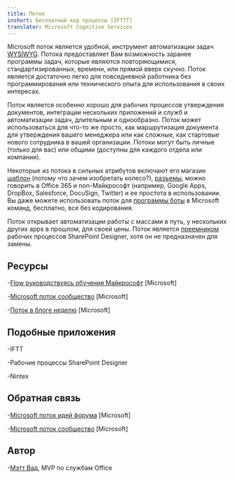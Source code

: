```yaml
---
title: Поток
inshort: Бесплатный код процессы [IFTTT]
translator: Microsoft Cognitive Services
---
```



Microsoft поток является удобной, инструмент автоматизации задач [WYSIWYG](https://en.wikipedia.org/wiki/WYSIWYG). Потока предоставляет Вам возможность заранее программы задач, которые являются повторяющимися, стандартизированных, времени, или прямой вверх скучно. Поток является достаточно легко для повседневной работника без программирования или технического опыта для использования в своих интересах.

Поток является особенно хорошо для рабочих процессов утверждения документов, интеграции нескольких приложений и служб и автоматизации задач, длительным и однообразно. Поток может использоваться для что-то же просто, как маршрутизация документа для утверждения вашего менеджера или как сложные, как стартовые нового сотрудника в вашей организации. Потоки могут быть личные (только для вас) или общими (доступны для каждого отдела или компании).

Некоторые из потока в сильных атрибутов включают его магазин [шаблон](https://flow.microsoft.com/en-us/templates/) (потому что зачем изобретать колесо?), [разъемы](https://flow.microsoft.com/en-us/connectors/), можно говорить в Office 365 и non-Майкрософт (например, Google Apps, DropBox, Salesforce, DocuSign, Twitter) и ее простота в использовании. Вы даже можете использовать поток для [программы боты](https://blog.getbizzy.io/introducing-bizzy-templates-b191b38d2370) в Microsoft команд, бесплатно, все без кодирования.

Поток открывает автоматизации работы с массами в путь, у нескольких других apps в прошлом, для своей цены. Поток является [преемником](https://docs.microsoft.com/en-us/flow/frequently-asked-questions) рабочих процессов SharePoint Designer, хотя он не предназначен для замены.

Ресурсы
---------

-[Flow руководствуясь обучения Майкрософт](https://docs.microsoft.com/en-us/flow/guided-learning/)
    \[Microsoft\]

-[Microsoft поток сообщество](https://powerusers.microsoft.com/t5/Microsoft-Flow-Community/ct-p/FlowCommunity)
    \[Microsoft\]

-[Поток в блоге неделю](https://flow.microsoft.com/en-us/blog/category/flow-of-the-week/)
    \[Microsoft\]

Подобные приложения
--------------------

-IFTT

-Рабочие процессы SharePoint Designer

-Nintex

Обратная связь
--------------------

-[Microsoft поток идей форума](https://powerusers.microsoft.com/t5/Flow-Ideas/idb-p/FlowIdeas)
    \[Microsoft\]

-[Microsoft поток сообщество](https://powerusers.microsoft.com/t5/Microsoft-Flow-Community/ct-p/FlowCommunity)
    \[Microsoft\]

Автор
---------

-[Мэтт Вад](https://www.linkedin.com/in/thatmattwade/), MVP по службам Office


